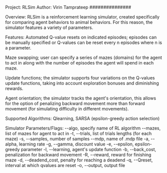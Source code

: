 Project: RLSim
Author:  Virin Tamprateep
###############

Overview:
RLSim is a reinforcement learning simulator, created specifically for comparing
agent behaviors to animal behaviors. For this reason, the simulator features a
variety of parameters.


Features:
Automated Q-value resets on indicated episodes; episodes can be manually specified
or Q-values can be reset every n episodes where n is a parameter.

Maze swapping; user can specify a series of mazes (domains) for the agent to
act in along with the number of episodes the agent will spend in each maze.

Update functions; the simulator supports four variations on the Q-values update
functions, taking into account exploration bonuses and diminishing rewards.

Agent orientation; the simulator tracks the agent's orientation, this allows for
the option of penalizing backward movement more than forward movement (for 
simulating difficulty in different movements).


Supported Algorithms:
Qlearning, SARSA (epsilon-greedy action selection)


Simulator Parameters/Flags:
  --algo,				specify name of RL algorithm
  --mazes,				list of mazes for agent to act in
  -t, --trials,			list of trials lengths (for each maze)
  -s, --samples,		number of samples
  --mdp, 				name of .mdp file
  -a, --alpha,			learning rate
  -g, --gamma,			discount value
  -e, --epsilon,		epsilon-greedy parameter
  -l, --learning,		agent's update function
  -b, --back_cost,		penalization for backward movement
  -R, --reward,			reward for finishing maze
  -d, --deadend_cost,	penalty for reaching a deadend
  -q, --Qreset,			interval at which qvalues are reset
  -o, --output,			output file

